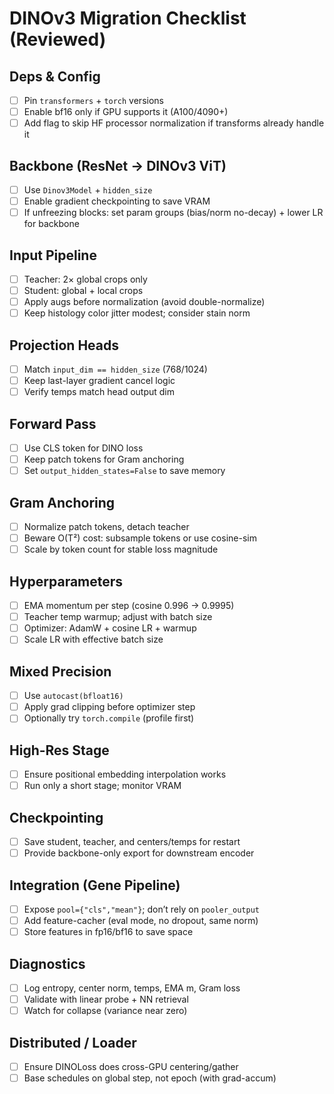 # DINOv3 Migration Checklist (Reviewed)

## Deps & Config
- [ ] Pin `transformers` + `torch` versions
- [ ] Enable bf16 only if GPU supports it (A100/4090+)
- [ ] Add flag to skip HF processor normalization if transforms already handle it

## Backbone (ResNet → DINOv3 ViT)
- [ ] Use `Dinov3Model` + `hidden_size`
- [ ] Enable gradient checkpointing to save VRAM
- [ ] If unfreezing blocks: set param groups (bias/norm no-decay) + lower LR for backbone

## Input Pipeline
- [ ] Teacher: 2× global crops only
- [ ] Student: global + local crops
- [ ] Apply augs before normalization (avoid double-normalize)
- [ ] Keep histology color jitter modest; consider stain norm

## Projection Heads
- [ ] Match `input_dim == hidden_size` (768/1024)
- [ ] Keep last-layer gradient cancel logic
- [ ] Verify temps match head output dim

## Forward Pass
- [ ] Use CLS token for DINO loss
- [ ] Keep patch tokens for Gram anchoring
- [ ] Set `output_hidden_states=False` to save memory

## Gram Anchoring
- [ ] Normalize patch tokens, detach teacher
- [ ] Beware O(T²) cost: subsample tokens or use cosine-sim
- [ ] Scale by token count for stable loss magnitude

## Hyperparameters
- [ ] EMA momentum per step (cosine 0.996 → 0.9995)
- [ ] Teacher temp warmup; adjust with batch size
- [ ] Optimizer: AdamW + cosine LR + warmup
- [ ] Scale LR with effective batch size

## Mixed Precision
- [ ] Use `autocast(bfloat16)`
- [ ] Apply grad clipping before optimizer step
- [ ] Optionally try `torch.compile` (profile first)

## High-Res Stage
- [ ] Ensure positional embedding interpolation works
- [ ] Run only a short stage; monitor VRAM

## Checkpointing
- [ ] Save student, teacher, and centers/temps for restart
- [ ] Provide backbone-only export for downstream encoder

## Integration (Gene Pipeline)
- [ ] Expose `pool={"cls","mean"}`; don’t rely on `pooler_output`
- [ ] Add feature-cacher (eval mode, no dropout, same norm)
- [ ] Store features in fp16/bf16 to save space

## Diagnostics
- [ ] Log entropy, center norm, temps, EMA m, Gram loss
- [ ] Validate with linear probe + NN retrieval
- [ ] Watch for collapse (variance near zero)

## Distributed / Loader
- [ ] Ensure DINOLoss does cross-GPU centering/gather
- [ ] Base schedules on global step, not epoch (with grad-accum)
